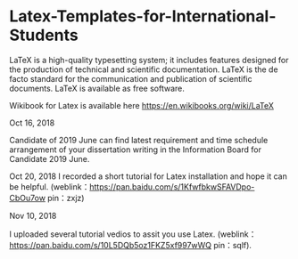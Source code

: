 # Latex-Templates-for-International-Students

LaTeX is a high-quality typesetting system; it includes features designed for the production of technical and scientific documentation. LaTeX is the de facto standard for the communication and publication of scientific documents. LaTeX is available as free software.

Wikibook for Latex is available here https://en.wikibooks.org/wiki/LaTeX



Oct 16, 2018

Candidate of 2019 June can find latest requirement and time schedule arrangement of your dissertation writing in the Information Board for Candidate 2019 June. 

Oct 20, 2018
I recorded a short tutorial for Latex installation and hope it can be helpful. 
(weblink：https://pan.baidu.com/s/1KfwfbkwSFAVDpo-CbOu7ow 
pin：zxjz)

Nov 10, 2018

I uploaded several tutorial vedios to assit you use Latex. (weblink：https://pan.baidu.com/s/10L5DQb5oz1FKZ5xf997wWQ 
pin：sqlf).
